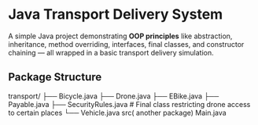 # Java Transport Delivery System

A simple Java project demonstrating **OOP principles** like abstraction, inheritance, method overriding, interfaces, final classes, and constructor chaining — all wrapped in a basic transport delivery simulation.

## Package Structure
transport/
├── Bicycle.java 
├── Drone.java 
├── EBike.java 
├── Payable.java 
├── SecurityRules.java # Final class restricting drone access to certain places
└── Vehicle.java 
src( another package)
Main.java 

